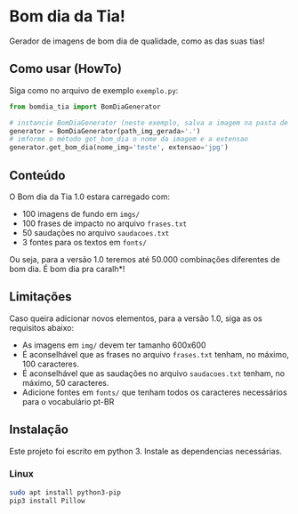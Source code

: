 # Bom dia da Tia!
Gerador de imagens de bom dia de qualidade, como as das suas tias!

## Como usar (HowTo)
Siga como no arquivo de exemplo `exemplo.py`:

```python
from bomdia_tia import BomDiaGenerator

# instancie BomDiaGenerator (neste exemplo, salva a imagem na pasta de execução)
generator = BomDiaGenerator(path_img_gerada='.')
# imforme o método get_bom_dia o nome da imagem e a extensao
generator.get_bom_dia(nome_img='teste', extensao='jpg')
```

## Conteúdo
O Bom dia da Tia 1.0 estara carregado com:
* 100 imagens de fundo em `imgs/`
* 100 frases de impacto no arquivo `frases.txt`
* 50 saudações no arquivo `saudacoes.txt`
* 3 fontes para os textos em `fonts/`

Ou seja, para a versão 1.0 teremos até 50.000 combinações diferentes de bom dia. É bom dia pra caralh*!

## Limitações

Caso queira adicionar novos elementos, para a versão 1.0, siga as os requisitos abaixo:
* As imagens em `img/` devem ter tamanho 600x600
* É aconselhável que as frases no arquivo `frases.txt` tenham, no máximo, 100 caracteres.
* É aconselhável que as saudações no arquivo `saudacoes.txt` tenham, no máximo, 50 caracteres.
* Adicione fontes em `fonts/` que tenham todos os caracteres necessários para o vocabulário pt-BR
## Instalação

Este projeto foi escrito em python 3. Instale as dependencias necessárias.

### Linux
```bash
sudo apt install python3-pip
pip3 install Pillow
```